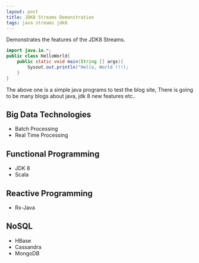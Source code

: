```yaml
---
layout: post
title: JDK8 Streams Demonstration
tags: java streams jdk8
---
```


Demonstrates the features of the JDK8 Streams.

```java
import java.io.*;
public class HelloWorld{
    public static void main(String [] args){
        Sysout.out.println("Hello, World !!!);
    }
}
```

The above one is a simple java programs to test the blog site,
There is going to be many blogs about java, jdk 8 new features etc..

## Big Data Technologies
* Batch Processing
* Real Time Processing

## Functional Programming
* JDK 8
* Scala

## Reactive Programming
* Rx-Java

## NoSQL
* HBase
* Cassandra
* MongoDB